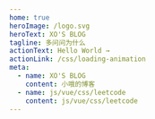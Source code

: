 ```yaml
---
home: true
heroImage: /logo.svg
heroText: XO'S BLOG
tagline: 多问问为什么
actionText: Hello World →
actionLink: /css/loading-animation
meta:
  - name: XO'S BLOG
    content: 小哦的博客
  - name: js/vue/css/leetcode
    content: js/vue/css/leetcode
---
```

